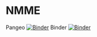 # NMME
Pangeo [![Binder](https://binder.pangeo.io/badge_logo.svg)](https://binder.pangeo.io/v2/gh/mktippett/NMME/master?filepath=n34.ipynb)
Binder [![Binder](https://mybinder.org/badge_logo.svg)](https://mybinder.org/v2/gh/mktippett/NMME/HEAD?filepath=n34.ipynb)

